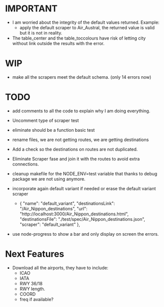 # IMPORTANT
- I am worried about the integrity of the default values returned. Example:
  + apply the default scraper to Air_Austral, the returned value is valid but it is not in reality.
- The table_center and the table_toccolours have risk of letting city without link outside the results with the error.


# WIP
- make all the scrapers meet the default schema. (only 14 errors now)

# TODO
- add comments to all the code to explain why I am doing everything.
- Uncomment type of scraper test
- eliminate should be a function basic test
- rename files, we are not getting routes, we are getting destinations
- Add a check so the destinations on routes are not duplicated.
- Eliminate Scraper fase and join it with the routes to avoid extra connections.
- cleanup makefile for the NODE_ENV=test variable that thanks to debug package we are not using anymore.


- incorporate again default variant if needed or erase the default variant scraper
  +  {
  "name": "default_variant",
  "destinationsLink": "/Air_Nippon_destinations",
  "url": "http://localhost:3000/Air_Nippon_destinations.html",
  "destinationsFile": "./test/spec/Air_Nippon_destinations.json",
  "scraper": "default_variant"
},

- use node-progress to show a bar and only display on screen the errors.

# Next Features

- Download all the airports, they have to include:
  + ICAO
  + IATA
  + RWY 36/18
  + RWY length.
  + COORD
  + freq if available?

